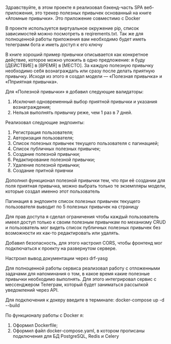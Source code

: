 Здравствуйте, в этом проекте я реализовал бэкенд-часть SPA веб-приложения, это трекер полезных привычек основанный на книге «Атомные привычки». Это приложение совместимо с Docker

В проекте используется виртуальное окружение pip, список зависимостей можно посмотреть в reqirements.txt. Так же для полноценной работы приложения вам необходимо будет иметь телеграмм бота и иметь доступ к его ключу

В книге хороший пример привычки описывается как конкретное действие, которое можно уложить в одно предложение: я буду [ДЕЙСТВИЕ] в [ВРЕМЯ] в [МЕСТО]. За каждую полезную привычку необходимо себя вознаграждать или сразу после делать приятную привычку. 
Исходя из этого я создал модели — «Полезная привычка» и «Пприятная привычка».

Для «Полезной привычки» я добавил следующие валидаторы:
  1. Исключил одновременный выбор приятной привычки и указания вознаграждения;
  2. Нельзя выполнять привычку реже, чем 1 раз в 7 дней.

Реализовал следующие эндпоинты:
  1. Регистрация пользователя;
  2. Авторизация пользователя;
  3. Список полезных привычек текущего пользователя с пагинацией;
  4. Список публичных полезных привычек;
  5. Создание полезной привычки;
  6. Редактирование полезной привычки;
  7. Удаление полезной привычки;
  8. Создание притной привчки

Дополнил функционал полезной привычки тем, что при её создании для поля приятная привычка, можно выбрать только те экземпляры модели, которые создал именно этот пользователь

Пагинация в эндпоинте список полезных привычек текущего пользователя выводит по 5 полезных привычек на страницу

Для прав доступа я сделал ограничения чтобы каждый пользователь имеел доступ только к своим полезным привычкам по механизму CRUD и пользователь мог видеть список публичных полезных привычек без возможности их как-то редактировать или удалять.

Добавил безопасность, для этого настроил CORS, чтобы фронтенд мог подключаться к проекту на развернутом сервере.

Настроил вывод документации через drf-yasg

Для полноценной работы сервиса реализовал работу с отложенными задачами для напоминания о том, в какое время какие полезные привычки необходимо выполнять. Для этого  интегрировал сервис с мессенджером Телеграм, который будет заниматься рассылкой уведомлений через 
API.

Для подключения к докеру введите в терминале: docker-compose up -d --build

По функционалу работы с Docker я:
  1. Оформил Dockerfile;
  2. Оформил файл docker-compose.yaml, в котором прописаны подключения для БД PostgreSQL, Redis и Celery
